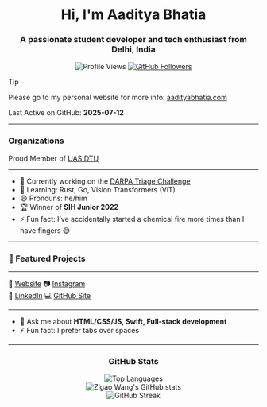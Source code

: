 <h1 align="center">Hi, I'm Aaditya Bhatia</h1>
<h3 align="center">A passionate student developer and tech enthusiast from Delhi, India</h3>

<p align="center">
  <img src="https://komarev.com/ghpvc/?username=aadi121205&label=Profile%20Views&color=0e75b6&style=flat" alt="Profile Views"/>
  <a href="https://github.com/aadi121205?tab=followers"><img src="https://img.shields.io/github/followers/aadi121205?label=Followers&style=flat&logo=github&color=0e75b6" alt="GitHub Followers"/></a>
</p>

> [!TIP]
> Please go to my personal website for more info: <a href="https://aadityabhatia.com/" target="_blank">aadityabhatia.com</a>

Last Active on GitHub: **2025-07-12**

---

<h3 align="left">Organizations</h3>
<p align="left">
  Proud Member of <a href="https://github.com/UASDTU" target="_blank">UAS DTU</a>
</p>

---

- 🔭 Currently working on the [DARPA Triage Challenge](https://triagechallenge.darpa.mil/)
- 🌱 Learning: Rust, Go, Vision Transformers (ViT)
- 😄 Pronouns: he/him  
- 🏆 Winner of **SIH Junior 2022**
- ⚡ Fun fact: I’ve accidentally started a chemical fire more times than I have fingers 😅

---
<h3 align="left">🚀 Featured Projects</h3>


---

🏡 [Website][website] 
📷 [Instagram][instagram]   
👔 [LinkedIn][linkedin] 
💻 [GitHub Site][github]

[website]: https://aadityabhatia.com/
[instagram]: https://www.instagram.com/aaadi_b/
[linkedin]: https://www.linkedin.com/in/aaditya-bhatia-170b76187/
[github]: https://aadi121205.github.io/


---

- 💬 Ask me about **HTML/CSS/JS, Swift, Full-stack development**
- ⚡ Fun fact: I prefer tabs over spaces

---

<h3 align="center">GitHub Stats</h3>
<p align="center">
  <img src="https://github-readme-stats.vercel.app/api/top-langs?username=aadi121205&show_icons=true&locale=en&layout=compact&theme=tokyonight" alt="Top Languages" /><br/>
  <img src="https://github-readme-stats.vercel.app/api?username=aadi121205&show_icons=true&locale=en&theme=tokyonight" alt="Zigao Wang's GitHub stats" /><br/>
  <img src="https://github-readme-streak-stats.herokuapp.com/?user=aadi121205&theme=tokyonight" alt="GitHub Streak" />
</p>